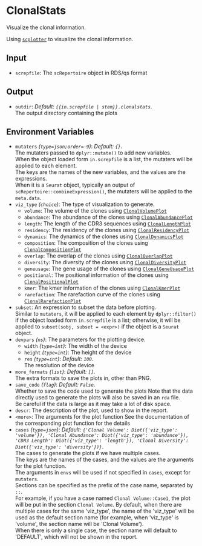 # ClonalStats

Visualize the clonal information.

Using [`scplotter`](https://github.com/pwwang/scplotter) to visualize the clonal
information.<br />

## Input

- `screpfile`:
    The `scRepertoire` object in RDS/qs format

## Output

- `outdir`: *Default: `{{in.screpfile | stem}}.clonalstats`*. <br />
    The output directory containing the plots

## Environment Variables

- `mutaters` *(`type=json;order=-9`)*: *Default: `{}`*. <br />
    The mutaters passed to `dplyr::mutate()` to add new variables.<br />
    When the object loaded form `in.screpfile` is a list, the mutaters will be applied to each element.<br />
    The keys are the names of the new variables, and the values are the expressions.<br />
    When it is a `Seurat` object, typically an output of `scRepertoire::combineExpression()`,
    the mutaters will be applied to the `meta.data`.<br />
- `viz_type` *(`choice`)*:
    The type of visualization to generate.<br />
    - `volume`:
        The volume of the clones using [`ClonalVolumePlot`](https://pwwang.github.io/scplotter/reference/ClonalVolumePlot.html)
    - `abundance`:
        The abundance of the clones using [`ClonalAbundancePlot`](https://pwwang.github.io/scplotter/reference/ClonalAbundancePlot.html)
    - `length`:
        The length of the CDR3 sequences using [`ClonalLengthPlot`](https://pwwang.github.io/scplotter/reference/ClonalLengthPlot.html)
    - `residency`:
        The residency of the clones using [`ClonalResidencyPlot`](https://pwwang.github.io/scplotter/reference/ClonalResidencyPlot.html)
    - `dynamics`:
        The dynamics of the clones using [`ClonalDynamicsPlot`](https://pwwang.github.io/scplotter/reference/ClonalDynamicsPlot.html)
    - `composition`:
        The composition of the clones using [`ClonalCompositionPlot`](https://pwwang.github.io/scplotter/reference/ClonalCompositionPlot.html)
    - `overlap`:
        The overlap of the clones using [`ClonalOverlapPlot`](https://pwwang.github.io/scplotter/reference/ClonalOverlapPlot.html)
    - `diversity`:
        The diversity of the clones using [`ClonalDiversityPlot`](https://pwwang.github.io/scplotter/reference/ClonalDiversityPlot.html)
    - `geneusage`:
        The gene usage of the clones using [`ClonalGeneUsagePlot`](https://pwwang.github.io/scplotter/reference/ClonalGeneUsagePlot.html)
    - `positional`:
        The positional information of the clones using [`ClonalPositionalPlot`](https://pwwang.github.io/scplotter/reference/ClonalPositionalPlot.html)
    - `kmer`:
        The kmer information of the clones using [`ClonalKmerPlot`](https://pwwang.github.io/scplotter/reference/ClonalKmerPlot.html)
    - `rarefaction`:
        The rarefaction curve of the clones using [`ClonalRarefactionPlot`](https://pwwang.github.io/scplotter/reference/ClonalRarefactionPlot.html)
- `subset`:
    An expression to subset the data before plotting.<br />
    Similar to `mutaters`, it will be applied to each element by `dplyr::filter()` if the object
    loaded form `in.screpfile` is a list; otherwise, it will be applied to
    `subset(sobj, subset = <expr>)` if the object is a `Seurat` object.<br />
- `devpars` *(`ns`)*:
    The parameters for the plotting device.<br />
    - `width` *(`type=int`)*:
        The width of the device
    - `height` *(`type=int`)*:
        The height of the device
    - `res` *(`type=int`)*: *Default: `100`*. <br />
        The resolution of the device
- `more_formats` *(`list`)*: *Default: `[]`*. <br />
    The extra formats to save the plots in, other than PNG.<br />
- `save_code` *(`flag`)*: *Default: `False`*. <br />
    Whether to save the code used to generate the plots
    Note that the data directly used to generate the plots will also be saved in an `rda` file.<br />
    Be careful if the data is large as it may take a lot of disk space.<br />
- `descr`:
    The description of the plot, used to show in the report.<br />
- `<more>`:
    The arguments for the plot function
    See the documentation of the corresponding plot function for the details
- `cases` *(`type=json`)*: *Default: `{'Clonal Volume': Diot({'viz_type': 'volume'}), 'Clonal Abundance': Diot({'viz_type': 'abundance'}), 'CDR3 Length': Diot({'viz_type': 'length'}), 'Clonal Diversity': Diot({'viz_type': 'diversity'})}`*. <br />
    The cases to generate the plots if we have multiple cases.<br />
    The keys are the names of the cases, and the values are the arguments for the plot function.<br />
    The arguments in `envs` will be used if not specified in `cases`, except for `mutaters`.<br />
    Sections can be specified as the prefix of the case name, separated by `::`.<br />
    For example, if you have a case named `Clonal Volume::Case1`, the plot will be put in the
    section `Clonal Volume`. By default, when there are multiple cases for the same 'viz_type', the name of the 'viz_type' will be used
    as the default section name (for example, when 'viz_type' is 'volume', the section name will be 'Clonal Volume').<br />
    When there is only a single case, the section name will default to 'DEFAULT', which will not be shown
    in the report.<br />

